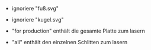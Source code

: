 - ignoriere "fuß.svg"
- ignoriere "kugel.svg"

- "for production" enthält die gesamte Platte zum lasern
- "all" enthält den einzelnen Schlitten zum lasern


